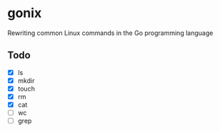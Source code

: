 # gonix

Rewriting common Linux commands in the Go programming language

## Todo

- [x] ls
- [x] mkdir
- [x] touch
- [x] rm
- [x] cat
- [ ] wc
- [ ] grep
